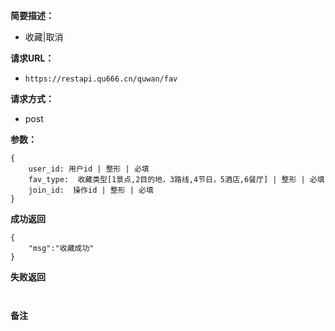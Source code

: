  
**简要描述：** 

- 收藏|取消

**请求URL：** 
- ` https://restapi.qu666.cn/quwan/fav `
  
**请求方式：**
- post

**参数：** 
```
{
    user_id: 用户id | 整形 | 必填
    fav_type:  收藏类型[1景点,2目的地，3路线,4节日，5酒店,6餐厅] | 整形 | 必填
    join_id:  操作id | 整形 | 必填
} 

```




 **成功返回**
```
{
    "msg":"收藏成功"
}
```

 **失败返回** 

```


```

 **备注** 

